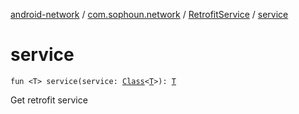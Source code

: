 [android-network](../../index.md) / [com.sophoun.network](../index.md) / [RetrofitService](index.md) / [service](./service.md)

# service

`fun <T> service(service: `[`Class`](https://docs.oracle.com/javase/6/docs/api/java/lang/Class.html)`<`[`T`](service.md#T)`>): `[`T`](service.md#T)

Get retrofit service

